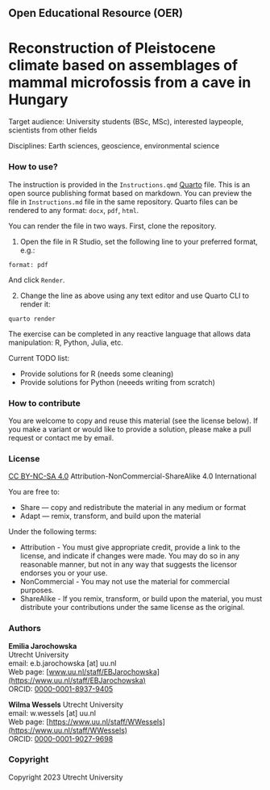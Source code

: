 ## Open Educational Resource (OER)
# Reconstruction of Pleistocene climate based on assemblages of mammal microfossis from a cave in Hungary 

Target audience: University students (BSc, MSc), interested laypeople, scientists from other fields

Disciplines: Earth sciences, geoscience, environmental science

### How to use?

The instruction is provided in the `Instructions.qmd` [Quarto](https://quarto.org/) file. This is an open source publishing format based on markdown. You can preview the file in `Instructions.md` file in the same repository. Quarto files can be rendered to any format: `docx`, `pdf`, `html`. 

You can render the file in two ways. First, clone the repository.

1. Open the file in R Studio, set the following line to your preferred format, e.g.:

```
format: pdf
``` 
And click `Render`.

2. Change the line as above using any text editor and use Quarto CLI to render it:
```
quarto render
```
   
The exercise can be completed in any reactive language that allows data manipulation: R, Python, Julia, etc. 

Current TODO list:
- Provide solutions for R (needs some cleaning)
- Provide solutions for Python (neeeds writing from scratch)

### How to contribute

You are welcome to copy and reuse this material (see the license below). If you make a variant or would like to provide a solution, please make a pull request or contact me by email.

### License 
[CC BY-NC-SA 4.0](https://creativecommons.org/licenses/by-nc-sa/4.0/) Attribution-NonCommercial-ShareAlike 4.0 International 

You are free to:

- Share — copy and redistribute the material in any medium or format
- Adapt — remix, transform, and build upon the material

Under the following terms:

- Attribution - You must give appropriate credit, provide a link to the license, and indicate if changes were made. You may do so in any reasonable manner, but not in any way that suggests the licensor endorses you or your use.
- NonCommercial - You may not use the material for commercial purposes.
- ShareAlike - If you remix, transform, or build upon the material, you must distribute your contributions under the same license as the original. 

### Authors
__Emilia Jarochowska__  
Utrecht University  
email: e.b.jarochowska [at] uu.nl  
Web page: [www.uu.nl/staff/EBJarochowska](https://www.uu.nl/staff/EBJarochowska)  
ORCID: [0000-0001-8937-9405](https://orcid.org/0000-0001-8937-9405)

__Wilma Wessels__
Utrecht University  
email: w.wessels [at] uu.nl    
Web page: [https://www.uu.nl/staff/WWessels](https://www.uu.nl/staff/WWessels)   
ORCID: [0000-0001-9027-9698](https://orcid.org/0000-0001-9027-9698)

### Copyright
Copyright 2023 Utrecht University
